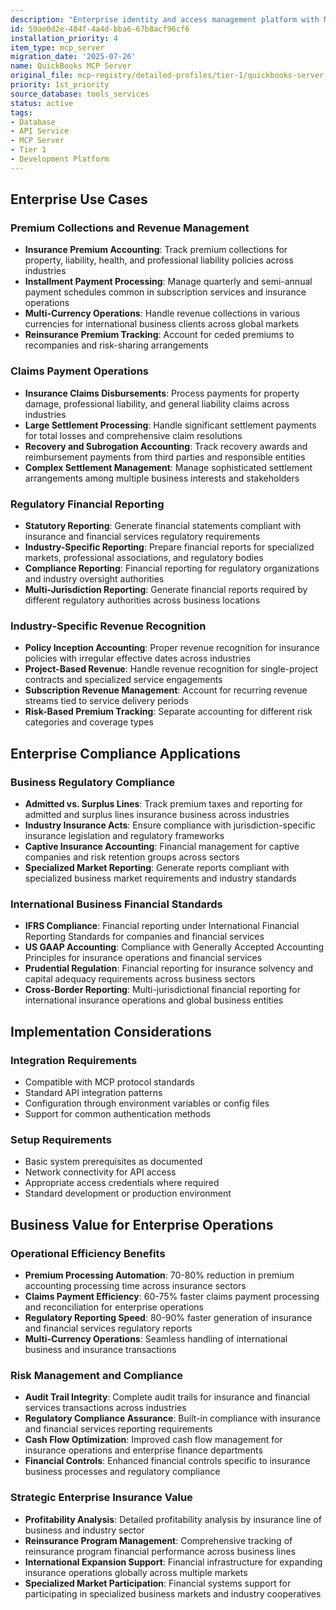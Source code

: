 ```yaml
---
description: "Enterprise identity and access management platform with MCP integration"
id: 59ae0d2e-484f-4a4d-bba6-67b8acf96cf6
installation_priority: 4
item_type: mcp_server
migration_date: '2025-07-26'
name: QuickBooks MCP Server
original_file: mcp-registry/detailed-profiles/tier-1/quickbooks-server-profile.md
priority: 1st_priority
source_database: tools_services
status: active
tags:
- Database
- API Service
- MCP Server
- Tier 1
- Development Platform
---
```


## Enterprise Use Cases

### Premium Collections and Revenue Management
- **Insurance Premium Accounting**: Track premium collections for property, liability, health, and professional liability policies across industries
- **Installment Payment Processing**: Manage quarterly and semi-annual payment schedules common in subscription services and insurance operations
- **Multi-Currency Operations**: Handle revenue collections in various currencies for international business clients across global markets
- **Reinsurance Premium Tracking**: Account for ceded premiums to recompanies and risk-sharing arrangements

### Claims Payment Operations
- **Insurance Claims Disbursements**: Process payments for property damage, professional liability, and general liability claims across industries
- **Large Settlement Processing**: Handle significant settlement payments for total losses and comprehensive claim resolutions
- **Recovery and Subrogation Accounting**: Track recovery awards and reimbursement payments from third parties and responsible entities
- **Complex Settlement Management**: Manage sophisticated settlement arrangements among multiple business interests and stakeholders

### Regulatory Financial Reporting
- **Statutory Reporting**: Generate financial statements compliant with insurance and financial services regulatory requirements
- **Industry-Specific Reporting**: Prepare financial reports for specialized markets, professional associations, and regulatory bodies
- **Compliance Reporting**: Financial reporting for regulatory organizations and industry oversight authorities
- **Multi-Jurisdiction Reporting**: Generate financial reports required by different regulatory authorities across business locations

### Industry-Specific Revenue Recognition
- **Policy Inception Accounting**: Proper revenue recognition for insurance policies with irregular effective dates across industries
- **Project-Based Revenue**: Handle revenue recognition for single-project contracts and specialized service engagements
- **Subscription Revenue Management**: Account for recurring revenue streams tied to service delivery periods
- **Risk-Based Premium Tracking**: Separate accounting for different risk categories and coverage types

## Enterprise Compliance Applications

### Business Regulatory Compliance
- **Admitted vs. Surplus Lines**: Track premium taxes and reporting for admitted and surplus lines insurance business across industries
- **Industry Insurance Acts**: Ensure compliance with jurisdiction-specific insurance legislation and regulatory frameworks
- **Captive Insurance Accounting**: Financial management for captive companies and risk retention groups across sectors
- **Specialized Market Reporting**: Generate reports compliant with specialized business market requirements and industry standards

### International Business Financial Standards
- **IFRS Compliance**: Financial reporting under International Financial Reporting Standards for companies and financial services
- **US GAAP Accounting**: Compliance with Generally Accepted Accounting Principles for insurance operations and financial services
- **Prudential Regulation**: Financial reporting for insurance solvency and capital adequacy requirements across business sectors
- **Cross-Border Reporting**: Multi-jurisdictional financial reporting for international insurance operations and global business entities

## Implementation Considerations

### Integration Requirements
- Compatible with MCP protocol standards
- Standard API integration patterns
- Configuration through environment variables or config files
- Support for common authentication methods

### Setup Requirements
- Basic system prerequisites as documented
- Network connectivity for API access
- Appropriate access credentials where required
- Standard development or production environment
## Business Value for Enterprise Operations

### Operational Efficiency Benefits
- **Premium Processing Automation**: 70-80% reduction in premium accounting processing time across insurance sectors
- **Claims Payment Efficiency**: 60-75% faster claims payment processing and reconciliation for enterprise operations
- **Regulatory Reporting Speed**: 80-90% faster generation of insurance and financial services regulatory reports
- **Multi-Currency Operations**: Seamless handling of international business and insurance transactions

### Risk Management and Compliance
- **Audit Trail Integrity**: Complete audit trails for insurance and financial services transactions across industries
- **Regulatory Compliance Assurance**: Built-in compliance with insurance and financial services reporting requirements
- **Cash Flow Optimization**: Improved cash flow management for insurance operations and enterprise finance departments
- **Financial Controls**: Enhanced financial controls specific to insurance business processes and regulatory compliance

### Strategic Enterprise Insurance Value
- **Profitability Analysis**: Detailed profitability analysis by insurance line of business and industry sector
- **Reinsurance Program Management**: Comprehensive tracking of reinsurance program financial performance across business lines
- **International Expansion Support**: Financial infrastructure for expanding insurance operations globally across multiple markets
- **Specialized Market Participation**: Financial systems support for participating in specialized business markets and industry cooperatives

